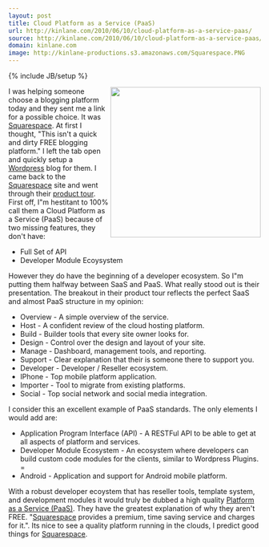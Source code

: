 ```yaml
---
layout: post
title: Cloud Platform as a Service (PaaS)
url: http://kinlane.com/2010/06/10/cloud-platform-as-a-service-paas/
source: http://kinlane.com/2010/06/10/cloud-platform-as-a-service-paas/
domain: kinlane.com
image: http://kinlane-productions.s3.amazonaws.com/Squarespace.PNG
---
```

{% include JB/setup %}

<p>
     <img class="c1" title="Squarespace" src="http://kinlane-productions.s3.amazonaws.com/Squarespace.PNG" alt="" width="300" align="right" /> I was helping someone choose a blogging platform today and they sent me a link for a possible choice. It was <a href="http://www.squarespace.com/">Squarespace</a>. At first I thought, "This isn't a quick and dirty FREE blogging platform." I left the tab open and quickly setup a <a href="http://www.kinlane.com/?cat=186">Wordpress</a> blog for them. I came back to the <a href="http://www.squarespace.com/">Squarespace</a> site and went through their <a href="http://www.squarespace.com/tour/">product tour</a>. First off, I"m hestitant to 100% call them a Cloud Platform as a Service (PaaS) because of two missing features, they don't have:
</p>
<ul class="mainlist">
     <li>Full Set of API
     </li>
     <li>Developer Module Ecoysystem
     </li>
</ul>
<p>
     However they do have the beginning of a developer ecosystem. So I"m putting them halfway between SaaS and PaaS. What really stood out is their presentation. The breakout in their product tour reflects the perfect SaaS and almost PaaS structure in my opinion:
</p>
<ul class="mainlist">
     <li>Overview - A simple overview of the service.
     </li>
     <li>Host - A confident review of the cloud hosting platform.
     </li>
     <li>Build - Builder tools that every site owner looks for.
     </li>
     <li>Design - Control over the design and layout of your site.
     </li>
     <li>Manage - Dashboard, management tools, and reporting.
     </li>
     <li>Support - Clear explanation that their is someone there to support you.
     </li>
     <li>Developer - Developer / Reseller ecosystem.
     </li>
     <li>IPhone - Top mobile platform application.
     </li>
     <li>Importer - Tool to migrate from existing platforms.
     </li>
     <li>Social - Top social network and social media integration.
     </li>
</ul>
<p>
     I consider this an excellent example of PaaS standards. The only elements I would add are:
</p>
<ul class="mainlist">
     <li>Application Program Interface (API) - A RESTFul API to be able to get at all aspects of platform and services.
     </li>
     <li>Developer Module Ecosystem - An ecosystem where developers can build custom code modules for the clients, similar to Wordpress Plugins. =
     </li>
     <li>Android - Application and support for Android mobile platform.
     </li>
</ul>
<p>
     With a robust developer ecoystem that has reseller tools, template system, and development modules it would truly be dubbed a high quality <a href="http://www.kinlane.com/?cat=163">Platform as a Service (PaaS)</a>. They have the greatest explanation of why they aren't FREE. "<a href="http://www.squarespace.com/">Squarespace</a> provides a premium, time saving service and charges for it.". Its nice to see a quality platform running in the clouds, I predict good things for <a href="http://www.squarespace.com/">Squarespace</a>.
</p>
